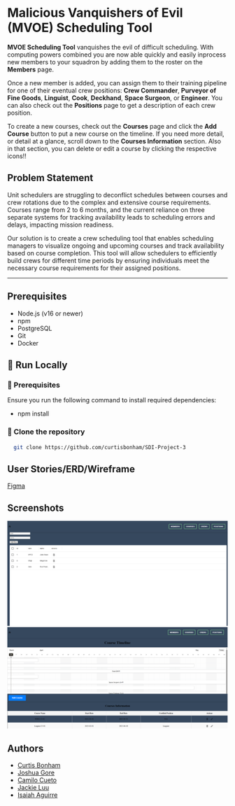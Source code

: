 # Malicious Vanquishers of Evil (MVOE) Scheduling Tool

**MVOE Scheduling Tool** vanquishes the evil of difficult scheduling. With computing powers combined you are now able quickly and easily inprocess new members to your squadron by adding them to the roster on the **Members** page.

Once a new member is added, you can assign them to their training pipeline for one of their eventual crew positions: **Crew Commander**, **Purveyor of Fine Goods**, **Linguist**, **Cook**, **Deckhand**, **Space Surgeon**, or **Engineer**. You can also check out the **Positions** page to get a description of each crew position.

To create a new courses, check out the **Courses** page and click the **Add Course** button to put a new course on the timeline. If you need more detail, or detail at a glance, scroll down to the **Courses Information** section. Also in that section, you can delete or edit a course by clicking the respective icons!!

## Problem Statement

Unit schedulers are struggling to deconflict schedules between courses and crew rotations due to the complex and extensive course requirements. Courses range from 2 to 6 months, and the current reliance on three separate systems for tracking availability leads to scheduling errors and delays, impacting mission readiness.


Our solution is to create a crew scheduling tool that enables scheduling managers to visualize ongoing and upcoming courses and track availability based on course completion. This tool will allow schedulers to efficiently build crews for different time periods by ensuring individuals meet the necessary course requirements for their assigned positions.

---
## Prerequisites

- Node.js (v16 or newer)
- npm
- PostgreSQL
- Git
- Docker

## 🚀 Run Locally

### 📌 Prerequisites

Ensure you run the following command to install required dependencies:

-   npm install

### 🔹 Clone the repository

```bash
  git clone https://github.com/curtisbonham/SDI-Project-3
```

## User Stories/ERD/Wireframe

[Figma](https://www.figma.com/board/tFoJ139YpyI3SxZGz8hjRo/Project-3?node-id=40-118&t=g3NpV4sDbmqEVQzO-0)

## Screenshots

![Members Tab](./client/public/membersTab.png)
![Courses Tab](./client/public/CoursesTab.png)

## Authors

-   [Curtis Bonham](https://github.com/Adam-Brace)
-   [Joshua Gore](https://github.com/Adam-Brace)
-   [Camilo Cueto](https://github.com/Adam-Brace)
-   [Jackie Luu](https://github.com/Adam-Brace)
-   [Isaiah Aguirre](https://github.com/Adam-Brace)


